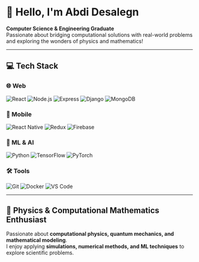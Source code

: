 # 👋 Hello, I'm Abdi Desalegn

**Computer Science & Engineering Graduate**  
Passionate about bridging computational solutions with real-world problems and exploring the wonders of physics and mathematics!  

---

## 💻 Tech Stack

### 🌐 Web
![React](https://img.shields.io/badge/React-18-blue?logo=react&logoColor=white)
![Node.js](https://img.shields.io/badge/Node.js-18-green?logo=node.js&logoColor=white)
![Express](https://img.shields.io/badge/Express.js-88-black?logo=express&logoColor=white)
![Django](https://img.shields.io/badge/Django-82-green?logo=django&logoColor=white)
![MongoDB](https://img.shields.io/badge/MongoDB-85-green?logo=mongodb&logoColor=white)

### 📱 Mobile
![React Native](https://img.shields.io/badge/React_Native-90-blue?logo=react&logoColor=white)
![Redux](https://img.shields.io/badge/Redux-85-purple?logo=redux&logoColor=white)
![Firebase](https://img.shields.io/badge/Firebase-80-yellow?logo=firebase&logoColor=white)

### 🤖 ML & AI
![Python](https://img.shields.io/badge/Python-95-blue?logo=python&logoColor=white)
![TensorFlow](https://img.shields.io/badge/TensorFlow-85-orange?logo=tensorflow&logoColor=white)
![PyTorch](https://img.shields.io/badge/PyTorch-80-red?logo=pytorch&logoColor=white)

### 🛠️ Tools
![Git](https://img.shields.io/badge/Git-90-red?logo=git&logoColor=white)
![Docker](https://img.shields.io/badge/Docker-75-blue?logo=docker&logoColor=white)
![VS Code](https://img.shields.io/badge/VS_Code-95-blue?logo=visual-studio-code&logoColor=white)

---

## 🔬 Physics & Computational Mathematics Enthusiast
Passionate about **computational physics, quantum mechanics, and mathematical modeling**.  
I enjoy applying **simulations, numerical methods, and ML techniques** to explore scientific problems.
